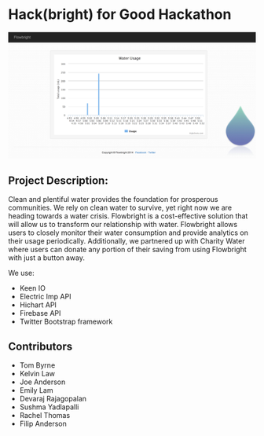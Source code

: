 Hack(bright) for Good Hackathon
======

![Example of Flowbright](/img/flowexample.png)

## Project Description:
Clean and plentiful water provides the foundation for prosperous communities. We rely on clean water to survive, yet right now we are heading towards a water crisis.  Flowbright is a cost-effective solution that will allow us to transform our relationship with water.  Flowbright allows users to closely monitor their water consumption and provide analytics on their usage periodically.  Additionally, we partnered up with Charity Water where users can donate any portion of their saving from using Flowbright with just a button away. 

We use:
* Keen IO
* Electric Imp API
* Hichart API
* Firebase API
* Twitter Bootstrap framework

## Contributors
* Tom Byrne
* Kelvin Law
* Joe Anderson
* Emily Lam
* Devaraj Rajagopalan
* Sushma Yadlapalli
* Rachel Thomas
* Filip Anderson
